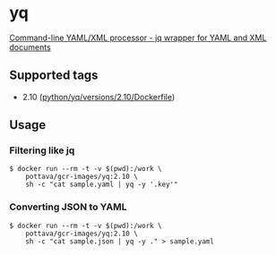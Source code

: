# yq

[Command-line YAML/XML processor - jq wrapper for YAML and XML documents](https://yq.readthedocs.io/en/latest/)

## Supported tags

- 2.10 ([python/yq/versions/2.10/Dockerfile](https://github.com/pottava/gcr-images/blob/master/python/yq/versions/2.10/Dockerfile))

## Usage

### Filtering like jq

```console
$ docker run --rm -t -v $(pwd):/work \
    pottava/gcr-images/yq:2.10 \
    sh -c "cat sample.yaml | yq -y '.key'"
```

### Converting JSON to YAML

```console
$ docker run --rm -t -v $(pwd):/work \
    pottava/gcr-images/yq:2.10 \
    sh -c "cat sample.json | yq -y ." > sample.yaml
```
